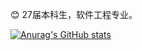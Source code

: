 😊 27届本科生，软件工程专业。

[![Anurag's GitHub stats](https://github-readme-stats.vercel.app/api/top-langs/?username=yxrxy)](https://github.com/anuraghazra/github-readme-stats)


